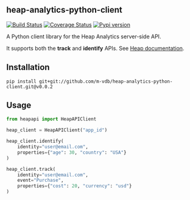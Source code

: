 heap-analytics-python-client
----------------------------

[![Build Status](https://travis-ci.org/m-vdb/heap-analytics-python-client.svg?branch=master)](https://travis-ci.org/m-vdb/heap-analytics-python-client)
[![Coverage Status](https://coveralls.io/repos/github/m-vdb/heap-analytics-python-client/badge.svg?branch=master)](https://coveralls.io/github/m-vdb/heap-analytics-python-client?branch=master)
[![Pypi version](https://img.shields.io/pypi/v/heapapi.svg)](https://pypi.python.org/pypi/heapapi)

A Python client library for the Heap Analytics server-side API.

It supports both the **track** and **identify** APIs. See [Heap documentation](https://docs.heapanalytics.com/reference#track-1).

Installation
------------
```
pip install git+git://github.com/m-vdb/heap-analytics-python-client.git@v0.0.2
```

Usage
-----

```python
from heapapi import HeapAPIClient

heap_client = HeapAPIClient("app_id")

heap_client.identify(
    identity="user@email.com",
    properties={"age": 30, "country": "USA"}
)

heap_client.track(
    identity="user@email.com",
    event="Purchase",
    properties={"cost": 20, "currency": "usd"}
)
```
